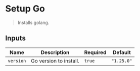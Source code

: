 
# Setup Go

> Installs golang.


## Inputs

| Name | Description | Required | Default |
| --- | --- | --- | --- |
| `version` | Go version to install. | `true` | `"1.25.0"` |

